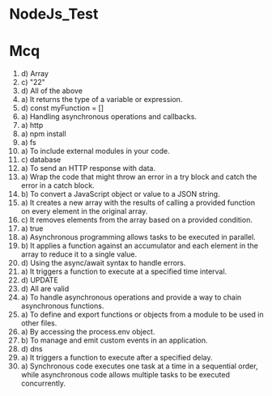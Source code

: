 # NodeJs_Test
# Mcq
1) d) Array
2) c) "22"
3) d) All of the above
4)  a) It returns the type of a variable or expression.
5) d) const myFunction = []
6) a) Handling asynchronous operations and callbacks.
7) a) http
8) a) npm install
9) a) fs
10) a) To include external modules in your code.
11) c) database
12) a) To send an HTTP response with data.
13) a) Wrap the code that might throw an error in a try block and catch the error in a catch block.
14) b) To convert a JavaScript object or value to a JSON string.
15) a) It creates a new array with the results of calling a provided function on every element in the original array.
16) c) It removes elements from the array based on a provided condition.
17) a) true
18) a) Asynchronous programming allows tasks to be executed in parallel.
19) b) It applies a function against an accumulator and each element in the array to reduce it to a single value.
20) d) Using the async/await syntax to handle errors.
21) a) It triggers a function to execute at a specified time interval.
22) d) UPDATE
23) d) All are valid
24) a) To handle asynchronous operations and provide a way to chain asynchronous functions.
25) a) To define and export functions or objects from a module to be used in other files.
26) a) By accessing the process.env object.
27) b) To manage and emit custom events in an application.
28) d) dns
29) a) It triggers a function to execute after a specified delay.
30) a) Synchronous code executes one task at a time in a sequential order, while asynchronous code allows multiple tasks to be executed concurrently.
